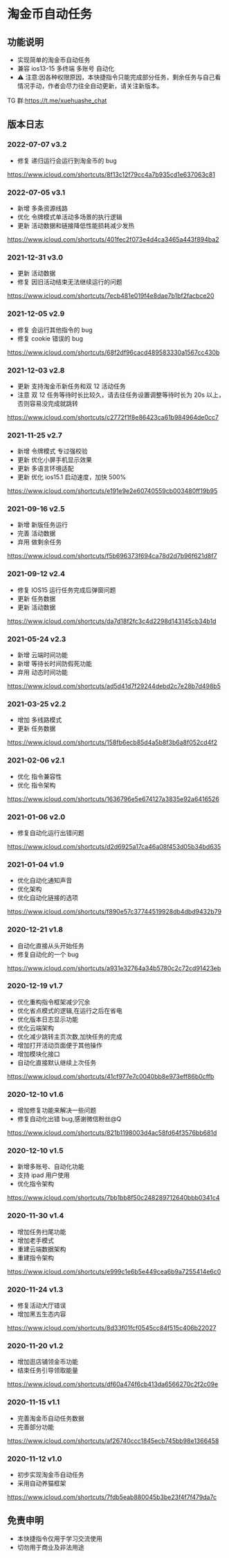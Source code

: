 # 淘金币自动任务

## 功能说明

- 实现简单的淘金币自动任务
- 兼容 ios13-15 多终端 多账号 自动化
- ⚠️ 注意:因各种权限原因，本快捷指令只能完成部分任务，剩余任务与自己看情况手动，作者会尽力往全自动更新，请关注新版本。

TG 群:https://t.me/xuehuashe_chat

## 版本日志

### 2022-07-07 v3.2

- 修复 递归运行会运行到淘金币的 bug

https://www.icloud.com/shortcuts/8f13c12f79cc4a7b935cd1e637063c81

### 2022-07-05 v3.1

- 新增 多条资源线路
- 优化 令牌模式单活动多场景的执行逻辑
- 更新 活动数据和链接降低性能损耗减少发热

https://www.icloud.com/shortcuts/401fec2f073e4d4ca3465a443f894ba2

### 2021-12-31 v3.0

- 更新 活动数据
- 修复 因旧活动结束无法继续运行的问题

https://www.icloud.com/shortcuts/7ecb481e019f4e8dae7b1bf2facbce20

### 2021-12-05 v2.9

- 修复 会运行其他指令的 bug
- 修复 cookie 错误的 bug

https://www.icloud.com/shortcuts/68f2df96cacd489583330a1567cc430b

### 2021-12-03 v2.8

- 更新 支持淘金币新任务和双 12 活动任务
- 注意 双 12 任务等待时长比较久，请去往任务设置调整等待时长为 20s 以上，否则容易没完成就跳转

https://www.icloud.com/shortcuts/c2772f1f8e86423ca61b984964de0cc7

### 2021-11-25 v2.7

- 新增 令牌模式 专过强校验
- 更新 优化小屏手机显示效果
- 更新 多语言环境适配
- 更新 优化 ios15.1 启动速度，加快 500%

https://www.icloud.com/shortcuts/e191e9e2e60740559cb003480ff19b95

### 2021-09-16 v2.5

- 新增 新版任务运行
- 完善 活动数据
- 弃用 做剩余任务

https://www.icloud.com/shortcuts/f5b696373f694ca78d2d7b96f621d8f7

### 2021-09-12 v2.4

- 修复 IOS15 运行任务完成后弹窗问题
- 更新 任务数据
- 更新 活动数据

https://www.icloud.com/shortcuts/da7d18f2fc3c4d2298d143145cb34b1d

### 2021-05-24 v2.3

- 新增 云端时间功能
- 新增 等待长时间防假死功能
- 弃用 动态时间功能

https://www.icloud.com/shortcuts/ad5d41d7f29244debd2c7e28b7d498b5

### 2021-03-25 v2.2

- 增加 多线路模式
- 更新 任务数据

https://www.icloud.com/shortcuts/158fb6ecb85d4a5b8f3b6a8f052cd4f2

### 2021-02-06 v2.1

- 优化 指令兼容性
- 优化 指令架构

https://www.icloud.com/shortcuts/1636796e5e674127a3835e92a6416526

### 2021-01-06 v2.0

- 修复自动化运行出错问题

https://www.icloud.com/shortcuts/d2d6925a17ca46a08f453d05b34bd635

### 2021-01-04 v1.9

- 优化自动化通知声音
- 优化架构
- 优化自动化链接的选项

https://www.icloud.com/shortcuts/f890e57c37744519928db4dbd9432b79

### 2020-12-21 v1.8

- 自动化直接从头开始任务
- 修复自动化的一个 bug

https://www.icloud.com/shortcuts/a931e32764a34b5780c2c72cd91423eb

### 2020-12-19 v1.7

- 优化重构指令框架减少冗余
- 优化省点模式的逻辑,在运行之后在省电
- 优化版本日志显示功能
- 优化云端架构
- 优化减少跳转主页次数,加快任务的完成
- 增加打开活动页面便于其他操作
- 增加模块化接口
- 自动化直接默认继续上次任务

https://www.icloud.com/shortcuts/41cf977e7c0040bb8e973eff86b0cffb

### 2020-12-10 v1.6

- 增加修复功能来解决一些问题
- 修复自动化出错 bug,感谢微信粉丝@Q

https://www.icloud.com/shortcuts/821b1198003d4ac58fd64f3576bb681d

### 2020-12-10 v1.5

- 新增多账号、自动化功能
- 支持 ipad 用户使用
- 优化指令架构

https://www.icloud.com/shortcuts/7bb1bb8f50c248289712640bbb0341c4

### 2020-11-30 v1.4

- 增加任务扫尾功能
- 增加老手模式
- 重建云端数据架构
- 重建指令架构

https://www.icloud.com/shortcuts/e999c1e6b5e449cea6b9a7255414e6c0

### 2020-11-24 v1.3

- 修复活动大厅错误
- 增加黑五生态内容

https://www.icloud.com/shortcuts/8d33f01fcf0545cc84f515c406b22027

### 2020-11-20 v1.2

- 增加逛店铺领金币功能
- 结束任务引导领取能量

https://www.icloud.com/shortcuts/df60a474f6cb413da6566270c2f2c09e

### 2020-11-15 v1.1

- 完善淘金币自动任务数据
- 完善部分功能

https://www.icloud.com/shortcuts/af26740ccc1845ecb745bb98e1366458

### 2020-11-12 v1.0

- 初步实现淘金币自动任务
- 采用自动养猫框架

https://www.icloud.com/shortcuts/7fdb5eab880045b3be23f4f7f479da7c

## 免责申明

- 本快捷指令仅用于学习交流使用
- 切勿用于商业及非法用途
